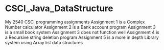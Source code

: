 # CSCI_Java_DataStructure
My 2540 CSCI programming assignments
Assignment 1 is a Complex Number calculator
Assignment 2 is a Bank account program
Assignment 3 is a small book system
Assignment 3 does not function well
Assignment 4 is a Recursive string deletion program
Assignment 5 is a more in depth Library system using Array list data structures
